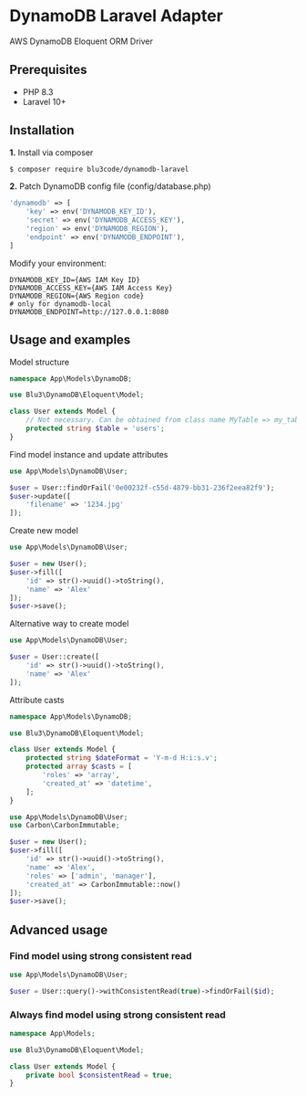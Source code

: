 # DynamoDB Laravel Adapter

AWS DynamoDB Eloquent ORM Driver

## Prerequisites

- PHP 8.3
- Laravel 10+

## Installation

**1.**  Install via composer

```sh
$ composer require blu3code/dynamodb-laravel
```

**2.** Patch DynamoDB config file (config/database.php)

```php
'dynamodb' => [
    'key' => env('DYNAMODB_KEY_ID'),
    'secret' => env('DYNAMODB_ACCESS_KEY'),
    'region' => env('DYNAMODB_REGION'),
    'endpoint' => env('DYNAMODB_ENDPOINT'),
]
```

Modify your environment:

```dotenv
DYNAMODB_KEY_ID={AWS IAM Key ID}
DYNAMODB_ACCESS_KEY={AWS IAM Access Key}
DYNAMODB_REGION={AWS Region code}
# only for dynamodb-local
DYNAMODB_ENDPOINT=http://127.0.0.1:8080
```

## Usage and examples

Model structure

```php
namespace App\Models\DynamoDB;

use Blu3\DynamoDB\Eloquent\Model;

class User extends Model {
    // Not necessary. Can be obtained from class name MyTable => my_tables
    protected string $table = 'users';
}
```

Find model instance and update attributes

```php
use App\Models\DynamoDB\User;

$user = User::findOrFail('0e00232f-c55d-4879-bb31-236f2eea82f9');
$user->update([
    'filename' => '1234.jpg' 
]);
```

Create new model

```php
use App\Models\DynamoDB\User;

$user = new User();
$user->fill([
    'id' => str()->uuid()->toString(),
    'name' => 'Alex'
]);
$user->save();
```

Alternative way to create model

```php
use App\Models\DynamoDB\User;

$user = User::create([
    'id' => str()->uuid()->toString(),
    'name' => 'Alex'
]);
```

Attribute casts

```php
namespace App\Models\DynamoDB;

use Blu3\DynamoDB\Eloquent\Model;

class User extends Model {
    protected string $dateFormat = 'Y-m-d H:i:s.v';
    protected array $casts = [
        'roles' => 'array',
        'created_at' => 'datetime',
    ];
}
```

```php
use App\Models\DynamoDB\User;
use Carbon\CarbonImmutable;

$user = new User();
$user->fill([
    'id' => str()->uuid()->toString(),
    'name' => 'Alex',
    'roles' => ['admin', 'manager'],
    'created_at' => CarbonImmutable::now()
]);
$user->save();
```

## Advanced usage

### Find model using strong consistent read

```php
use App\Models\DynamoDB\User;

$user = User::query()->withConsistentRead(true)->findOrFail($id);
```

### Always find model using strong consistent read

```php
namespace App\Models;

use Blu3\DynamoDB\Eloquent\Model;

class User extends Model {
    private bool $consistentRead = true;
}
```